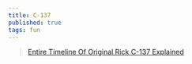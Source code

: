 ```yaml
---
title: C-137
published: true
tags: fun
---
```

> [Entire Timeline Of Original Rick C-137 Explained](https://www.youtube.com/watch?v=bIT5fdIHRt8)
